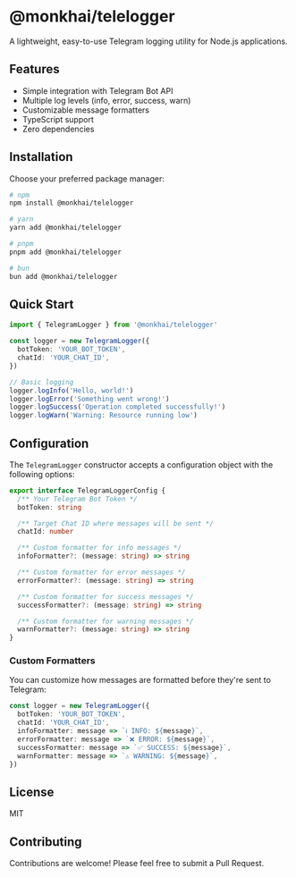 # @monkhai/telelogger

A lightweight, easy-to-use Telegram logging utility for Node.js applications.

## Features

- Simple integration with Telegram Bot API
- Multiple log levels (info, error, success, warn)
- Customizable message formatters
- TypeScript support
- Zero dependencies

## Installation

Choose your preferred package manager:

```bash
# npm
npm install @monkhai/telelogger

# yarn
yarn add @monkhai/telelogger

# pnpm
pnpm add @monkhai/telelogger

# bun
bun add @monkhai/telelogger
```

## Quick Start

```ts
import { TelegramLogger } from '@monkhai/telelogger'

const logger = new TelegramLogger({
  botToken: 'YOUR_BOT_TOKEN',
  chatId: 'YOUR_CHAT_ID',
})

// Basic logging
logger.logInfo('Hello, world!')
logger.logError('Something went wrong!')
logger.logSuccess('Operation completed successfully!')
logger.logWarn('Warning: Resource running low')
```

## Configuration

The `TelegramLogger` constructor accepts a configuration object with the following options:

```ts
export interface TelegramLoggerConfig {
  /** Your Telegram Bot Token */
  botToken: string

  /** Target Chat ID where messages will be sent */
  chatId: number

  /** Custom formatter for info messages */
  infoFormatter?: (message: string) => string

  /** Custom formatter for error messages */
  errorFormatter?: (message: string) => string

  /** Custom formatter for success messages */
  successFormatter?: (message: string) => string

  /** Custom formatter for warning messages */
  warnFormatter?: (message: string) => string
}
```

### Custom Formatters

You can customize how messages are formatted before they're sent to Telegram:

```ts
const logger = new TelegramLogger({
  botToken: 'YOUR_BOT_TOKEN',
  chatId: 'YOUR_CHAT_ID',
  infoFormatter: message => `ℹ️ INFO: ${message}`,
  errorFormatter: message => `❌ ERROR: ${message}`,
  successFormatter: message => `✅ SUCCESS: ${message}`,
  warnFormatter: message => `⚠️ WARNING: ${message}`,
})
```

## License

MIT

## Contributing

Contributions are welcome! Please feel free to submit a Pull Request.
